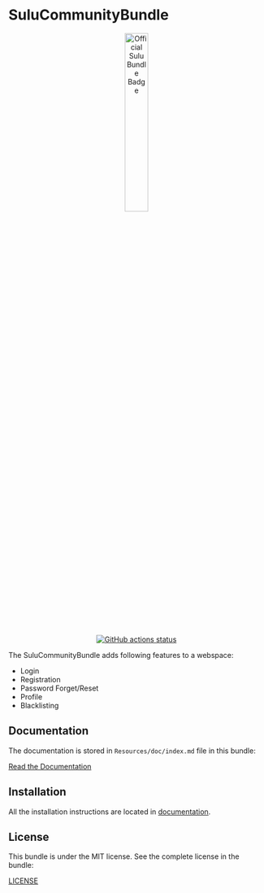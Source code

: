 # SuluCommunityBundle

<p align="center">
    <a href="https://sulu.io/" target="_blank">
        <img width="30%" src="https://sulu.io/uploads/media/800x/00/230-Official%20Bundle%20Seal.svg?v=2-6&inline=1" alt="Official Sulu Bundle Badge">
    </a>
</p>
<p align="center">
    <a href="https://github.com/sulu/SuluCommunityBundle/actions" target="_blank">
        <img src="https://img.shields.io/github/workflow/status/sulu/SuluCommunityBundle/Test%20application/1.1.svg?label=github-actions" alt="GitHub actions status">
    </a>
</p>

The SuluCommunityBundle adds following features to a webspace:

 - Login
 - Registration
 - Password Forget/Reset
 - Profile
 - Blacklisting

## Documentation

The documentation is stored in `Resources/doc/index.md` file in this bundle:

[Read the Documentation](Resources/doc/index.md)

## Installation

All the installation instructions are located in [documentation](Resources/doc/index.md).

## License

This bundle is under the MIT license. See the complete license in the bundle:

[LICENSE](LICENSE)
